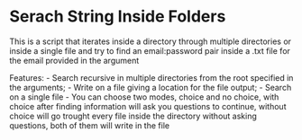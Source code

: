 # Serach String Inside Folders

This is a script that iterates inside a directory through multiple directories or inside a single file
and try to find an email:password pair inside a .txt file for the email provided in the argument


Features:
    - Search recursive in multiple directories from the root specified in the arguments;
    - Write on a file giving a location for the file output;
    - Search on a single file
    - You can choose two modes, choice and no choice, with choice after finding information will ask you questions to continue,
        without choice will go trought every file inside the directory without asking questions, both of them will write in the file
